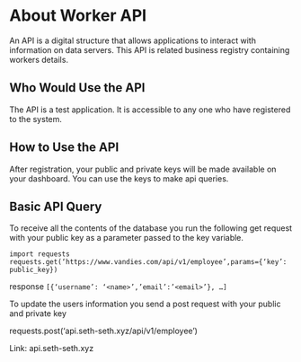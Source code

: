# About Worker API

An API is a digital structure that allows applications to interact with information on data servers. This API is related business registry containing workers details.

## Who Would Use the API

The API is a test application. It is accessible to any one who have registered to the system.

## How to Use the API

After registration, your public and private keys will be made available on your dashboard. You can use the keys to make api queries.

## Basic API Query

To receive all the contents of the database you run the following get request with your public key as a parameter passed to the key variable.

`import requests
requests.get(‘https://www.vandies.com/api/v1/employee’,params={‘key’: public_key})
`

response `[{‘username’: ‘<name>’,’email’:’<email>’}, …]`

To update the users information you send a post request with your public and private key

requests.post(‘api.seth-seth.xyz/api/v1/employee’)

Link: api.seth-seth.xyz